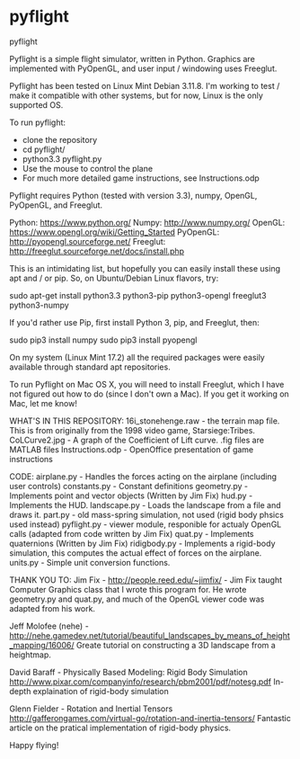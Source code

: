 # pyflight
pyflight

Pyflight is a simple flight simulator, written in Python. Graphics are implemented
with PyOpenGL, and user input / windowing uses Freeglut. 

Pyflight has been tested on Linux Mint Debian 3.11.8. I'm working to test  / make
it compatible with other systems, but for now, Linux is the only supported OS.

To run pyflight:

- clone the repository
- cd pyflight/
- python3.3 pyflight.py
- Use the mouse to control the plane
- For much more detailed game instructions, see Instructions.odp

Pyflight requires Python (tested with version 3.3), numpy, OpenGL, PyOpenGL, and Freeglut.

Python: https://www.python.org/
Numpy: http://www.numpy.org/
OpenGL: https://www.opengl.org/wiki/Getting_Started
PyOpenGL: http://pyopengl.sourceforge.net/
Freeglut: http://freeglut.sourceforge.net/docs/install.php

This is an intimidating list, but hopefully you can easily install these using apt and / or pip. So, 
on Ubuntu/Debian Linux flavors, try:

sudo apt-get install python3.3 python3-pip python3-opengl freeglut3 python3-numpy

If you'd rather use Pip, first install Python 3, pip, and Freeglut, then:

sudo pip3 install numpy
sudo pip3 install pyopengl

On my system (Linux Mint 17.2) all the required packages were easily available through 
standard apt repositories. 

To run Pyflight on Mac OS X, you will need to install Freeglut, which I have not figured out
how to do (since I don't own a Mac). If you get it working on Mac, let me know!

WHAT'S IN THIS REPOSITORY:
16i_stonehenge.raw - the terrain map file. This is from originally from the 1998 video
game, Starsiege:Tribes.
CoLCurve2.jpg - A graph of the Coefficient of Lift curve. .fig files are MATLAB files
Instructions.odp - OpenOffice presentation of game instructions

CODE: 
airplane.py - Handles the forces acting on the airplane (including user controls)
constants.py - Constant definitions
geometry.py - Implements point and vector objects (Written by Jim Fix)
hud.py - Implements the HUD.
landscape.py - Loads the landscape from a file and draws it.
part.py - old mass-spring simulation, not used (rigid body phsics used instead)
pyflight.py - viewer module, responible for actualy OpenGL calls (adapted from code written by Jim Fix)
quat.py - Implements quaternions (Written by Jim Fix)
ridigbody.py - Implements a rigid-body simulation, this computes the actual effect of forces on the airplane.
units.py - Simple unit conversion functions.


THANK YOU TO: 
Jim Fix - http://people.reed.edu/~jimfix/ - Jim Fix taught Computer Graphics class that I wrote this 
program for. He wrote geometry.py and quat.py, and much of the OpenGL viewer code
was adapted from his work.

Jeff Molofee (nehe) - http://nehe.gamedev.net/tutorial/beautiful_landscapes_by_means_of_height_mapping/16006/
Greate tutorial on constructing a 3D landscape from a heightmap.

David Baraff - Physically Based Modeling: Rigid Body Simulation
http://www.pixar.com/companyinfo/research/pbm2001/pdf/notesg.pdf
In-depth explaination of rigid-body simulation

Glenn Fielder - Rotation and Inertial Tensors
http://gafferongames.com/virtual-go/rotation-and-inertia-tensors/
Fantastic article on the pratical implementation of rigid-body physics.

Happy flying!

